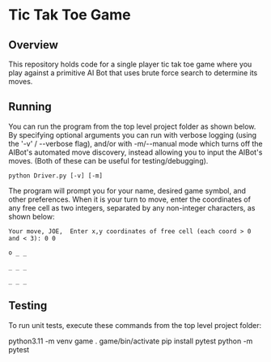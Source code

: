 # Tic Tak Toe Game



## Overview

This repository holds code for a single player tic tak toe game where you 
play against a primitive AI Bot that uses brute force search to determine its moves.


## Running


You can run the program from the top level project folder as shown below. 
By specifying optional arguments you can run with  verbose logging 
(using the '-v' / --verbose flag), and/or with -m/--manual mode which 
turns off the AIBot's automated move discovery, instead allowing you 
to input the AIBot's moves.  (Both of these can be useful for 
testing/debugging).


    python Driver.py [-v] [-m] 


The program will prompt you for your name, desired game symbol, and other preferences.
When it is your turn to move, enter the coordinates of any free cell as two integers, separated by 
any non-integer characters, as shown below:


    Your move, JOE,  Enter x,y coordinates of free cell (each coord > 0 and < 3): 0 0

    o _ _

    _ _ _

    _ _ _



## Testing 

To run unit tests, execute these commands from the top level project folder:

   python3.11 -m venv game
   . game/bin/activate
   pip install pytest
    python -m pytest
